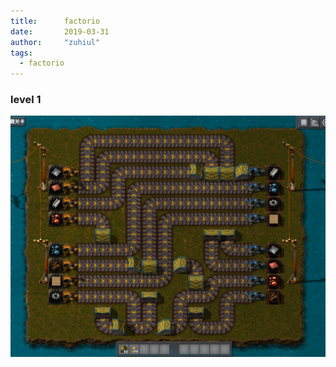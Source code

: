 ```yaml
---
title:      factorio
date:       2019-03-31
author:     "zuhiul"
tags:
  - factorio
---
```


### level 1
<!-- more -->

![](../img/chepter1.jpg)
